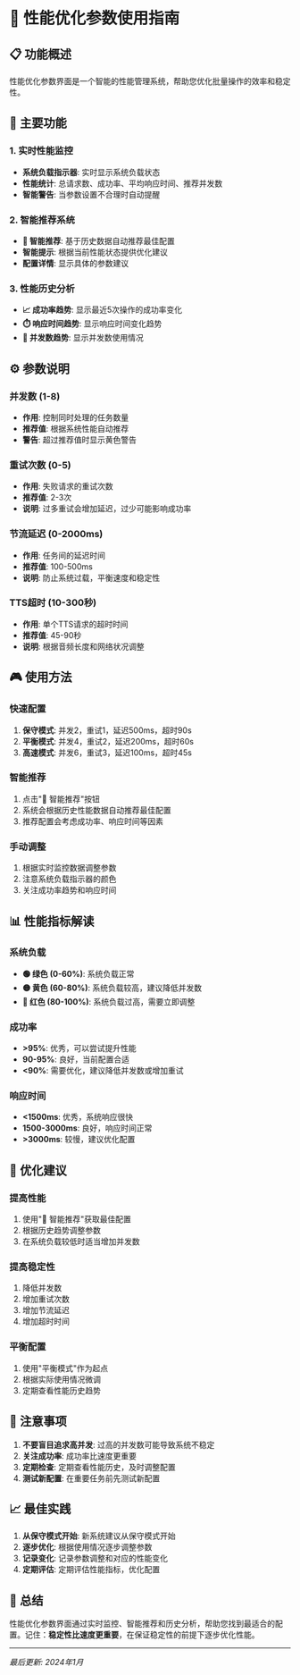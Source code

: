 # 🚀 性能优化参数使用指南

## 📋 功能概述

性能优化参数界面是一个智能的性能管理系统，帮助您优化批量操作的效率和稳定性。

## 🎯 主要功能

### 1. **实时性能监控**

- **系统负载指示器**: 实时显示系统负载状态
- **性能统计**: 总请求数、成功率、平均响应时间、推荐并发数
- **智能警告**: 当参数设置不合理时自动提醒

### 2. **智能推荐系统**

- **🤖 智能推荐**: 基于历史数据自动推荐最佳配置
- **智能提示**: 根据当前性能状态提供优化建议
- **配置详情**: 显示具体的参数建议

### 3. **性能历史分析**

- **📈 成功率趋势**: 显示最近5次操作的成功率变化
- **⏱️ 响应时间趋势**: 显示响应时间变化趋势
- **🔢 并发数趋势**: 显示并发数使用情况

## ⚙️ 参数说明

### **并发数 (1-8)**

- **作用**: 控制同时处理的任务数量
- **推荐值**: 根据系统性能自动推荐
- **警告**: 超过推荐值时显示黄色警告

### **重试次数 (0-5)**

- **作用**: 失败请求的重试次数
- **推荐值**: 2-3次
- **说明**: 过多重试会增加延迟，过少可能影响成功率

### **节流延迟 (0-2000ms)**

- **作用**: 任务间的延迟时间
- **推荐值**: 100-500ms
- **说明**: 防止系统过载，平衡速度和稳定性

### **TTS超时 (10-300秒)**

- **作用**: 单个TTS请求的超时时间
- **推荐值**: 45-90秒
- **说明**: 根据音频长度和网络状况调整

## 🎮 使用方法

### **快速配置**

1. **保守模式**: 并发2，重试1，延迟500ms，超时90s
2. **平衡模式**: 并发4，重试2，延迟200ms，超时60s
3. **高速模式**: 并发6，重试3，延迟100ms，超时45s

### **智能推荐**

1. 点击"🤖 智能推荐"按钮
2. 系统会根据历史性能数据自动推荐最佳配置
3. 推荐配置会考虑成功率、响应时间等因素

### **手动调整**

1. 根据实时监控数据调整参数
2. 注意系统负载指示器的颜色
3. 关注成功率趋势和响应时间

## 📊 性能指标解读

### **系统负载**

- **🟢 绿色 (0-60%)**: 系统负载正常
- **🟡 黄色 (60-80%)**: 系统负载较高，建议降低并发数
- **🔴 红色 (80-100%)**: 系统负载过高，需要立即调整

### **成功率**

- **>95%**: 优秀，可以尝试提升性能
- **90-95%**: 良好，当前配置合适
- **<90%**: 需要优化，建议降低并发数或增加重试

### **响应时间**

- **<1500ms**: 优秀，系统响应很快
- **1500-3000ms**: 良好，响应时间正常
- **>3000ms**: 较慢，建议优化配置

## 🔧 优化建议

### **提高性能**

1. 使用"🤖 智能推荐"获取最佳配置
2. 根据历史趋势调整参数
3. 在系统负载较低时适当增加并发数

### **提高稳定性**

1. 降低并发数
2. 增加重试次数
3. 增加节流延迟
4. 增加超时时间

### **平衡配置**

1. 使用"平衡模式"作为起点
2. 根据实际使用情况微调
3. 定期查看性能历史趋势

## 🚨 注意事项

1. **不要盲目追求高并发**: 过高的并发数可能导致系统不稳定
2. **关注成功率**: 成功率比速度更重要
3. **定期检查**: 定期查看性能历史，及时调整配置
4. **测试新配置**: 在重要任务前先测试新配置

## 📈 最佳实践

1. **从保守模式开始**: 新系统建议从保守模式开始
2. **逐步优化**: 根据使用情况逐步调整参数
3. **记录变化**: 记录参数调整和对应的性能变化
4. **定期评估**: 定期评估性能指标，优化配置

## 🎯 总结

性能优化参数界面通过实时监控、智能推荐和历史分析，帮助您找到最适合的配置。记住：**稳定性比速度更重要**，在保证稳定性的前提下逐步优化性能。

---

_最后更新: 2024年1月_
